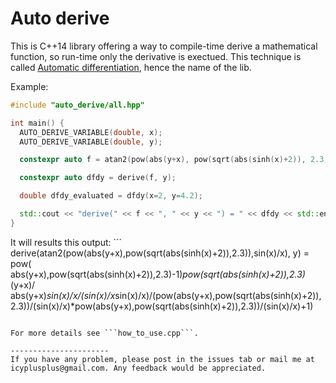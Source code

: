 Auto derive
===========

This is C++14 library offering a way to compile-time derive a mathematical function, so run-time only the derivative is exectued. This technique is called
[Automatic differentiation](http://en.wikipedia.org/wiki/Automatic_differentiation), hence the name of the lib.

Example:

```C++
#include "auto_derive/all.hpp"

int main() {
  AUTO_DERIVE_VARIABLE(double, x);
  AUTO_DERIVE_VARIABLE(double, y);

  constexpr auto f = atan2(pow(abs(y+x), pow(sqrt(abs(sinh(x)+2)), 2.3)), sin(x)/x);

  constexpr auto dfdy = derive(f, y);

  double dfdy_evaluated = dfdy(x=2, y=4.2);

  std::cout << "derive(" << f << ", " << y << ") = " << dfdy << std::endl;
}
```

It will results this output: ```
derive(atan2(pow(abs(y+x),pow(sqrt(abs(sinh(x)+2)),2.3)),sin(x)/x), y) = pow(
abs(y+x),pow(sqrt(abs(sinh(x)+2)),2.3)-1)*pow(sqrt(abs(sinh(x)+2)),2.3)*(y+x)/
abs(y+x)*sin(x)/x/(sin(x)/x*sin(x)/x)/(pow(abs(y+x),pow(sqrt(abs(sinh(x)+2)),
2.3))/(sin(x)/x)*pow(abs(y+x),pow(sqrt(abs(sinh(x)+2)),2.3))/(sin(x)/x)+1)
```

For more details see ```how_to_use.cpp```.

----------------------
If you have any problem, please post in the issues tab or mail me at icyplusplus@gmail.com. Any feedback would be appreciated.
